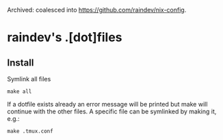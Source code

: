 Archived: coalesced into https://github.com/raindev/nix-config.

raindev's .[dot]files
=====================

Install
-------

Symlink all files

    make all

If a dotfile exists already an error message will be printed but make will
continue with the other files. A specific file can be symlinked by making it,
e.g.:

    make .tmux.conf
